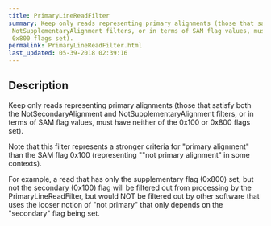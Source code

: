 ```yaml
---
title: PrimaryLineReadFilter
summary: Keep only reads representing primary alignments (those that satisfy both the NotSecondaryAlignment and
 NotSupplementaryAlignment filters, or in terms of SAM flag values, must have neither of the 0x100 or
 0x800 flags set).
permalink: PrimaryLineReadFilter.html
last_updated: 05-39-2018 02:39:16
---
```



## Description

Keep only reads representing primary alignments (those that satisfy both the NotSecondaryAlignment and
 NotSupplementaryAlignment filters, or in terms of SAM flag values, must have neither of the 0x100 or
 0x800 flags set).

 <p>Note that this filter represents a stronger criteria for "primary alignment" than the
 SAM flag 0x100 (representing ""not primary alignment" in some contexts).</p>

 <p>For example, a read that has only the supplementary flag (0x800) set, but not the secondary (0x100)
 flag will be filtered out from processing by the PrimaryLineReadFilter, but would NOT be filtered out by
 other software that uses the looser notion of "not primary" that only depends on the "secondary" flag being set.</p>

